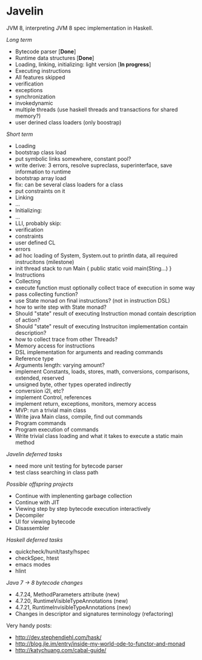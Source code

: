 Javelin
=======
JVM 8, interpreting JVM 8 spec implementation in Haskell.

*Long term*
* Bytecode parser [**Done**]
* Runtime data structures [**Done**]
* Loading, linking, initializing: light version [**In progress**]
* Executing instructions
* All features skipped
 * verification
 * exceptions
 * synchronization
 * invokedynamic
 * multiple threads (use haskell threads and transactions for shared memory?)
 * user derined class loaders (only boostrap)

*Short term*
 * Loading
  * bootstrap class load
   * put symbolic links somewhere, constant pool?
   * write derive: 3 errors, resolve supreclass, superinterface, save information to runtime
  * bootstrap array load
  * fix: can be several class loaders for a class
  * put constraints on it
 * Linking
  * ...
 * Initializing:
  * ...
 * LLI, probably skip:
  * verification
  * constraints
  * user defined CL
  * errors
 * ad hoc loading of System, System.out to println data, all required instrucitons (milestone)
 * init thread stack to run Main { public static void main(Sting...) }
 * Instructions
  * Collecting
   * execute function must optionally collect trace of execution in some way
   * pass collecting function?
   * use State monad on final instructions? (not in instruction DSL)
   * how to write step with State monad?
   * Should "state" result of executing Instruction monad contain description of action?
   * Should "state" result of executing Instruciton implementation contain description?
   * how to collect trace from other Threads?
  * Memory access for instructions
  * DSL implementation for arguments and reading commands
  * Reference type
  * Arguments length: varying amount?
  * implement Constants, loads, stores, math, conversions, comparisons, extended, reserved
  * unsigned byte, other types operated indirectly
  * conversion i2l, etc?
  * implement Control, references
  * implement return, exceptions, monitors, memory access
 * MVP: run a trivial main class
  * Write java Main class, compile, find out commands
  * Program commands
  * Program execution of commands
  * Write trivial class loading and what it takes to execute a static main method

*Javelin deferred tasks*
* need more unit testing for bytecode parser
* test class searching in class path

*Possible offspring projects*
* Continue with implenenting garbage collection
* Continue with JIT
* Viewing step by step bytecode execution interactively
* Decompiler
* UI for viewing bytecode
* Disassembler

*Haskell deferred tasks*
* quickcheck/hunit/tasty/hspec
* checkSpec, htest
* emacs modes
* hlint

*Java 7 -> 8 bytecode changes*
* 4.7.24, MethodParameters attribute (new)
* 4.7.20, RuntimeVisibleTypeAnnotations (new)
* 4.7.21, RuntimeInvisibleTypeAnnotations (new)
* Changes in descriptor and signatures terminology (refactoring)

Very handy posts:
* http://dev.stephendiehl.com/hask/
* http://blog.jle.im/entry/inside-my-world-ode-to-functor-and-monad
* http://katychuang.com/cabal-guide/